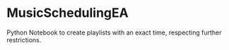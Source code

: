 # MusicSchedulingEA
Python Notebook to create playlists with an exact time, respecting further restrictions.
